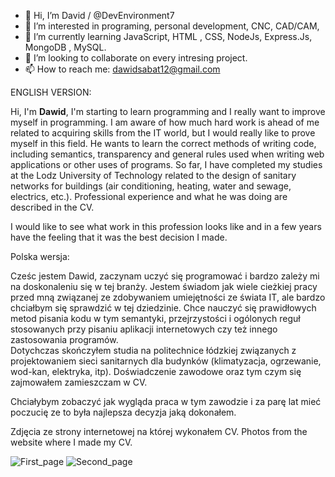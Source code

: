 - 👋 Hi, I’m David / @DevEnvironment7
- 👀 I’m interested in programing, personal development, CNC, CAD/CAM, 
- 🌱 I’m currently learning JavaScript, HTML , CSS, NodeJs, Express.Js, MongoDB , MySQL. 
- 💞️ I’m looking to collaborate on every intresing project.
- 📫 How to reach me: dawidsabat12@gmail.com 

ENGLISH VERSION:

Hi, I'm <b>Dawid</b>, I'm starting to learn programming and I really want to improve myself in programming.
I am aware of how much hard work is ahead of me related to acquiring skills from the IT world, but I would really like to prove myself in this field.
He wants to learn the correct methods of writing code, including semantics, transparency and general rules used when writing web applications or other uses of programs.
So far, I have completed my studies at the Lodz University of Technology related to the design of sanitary networks for buildings (air conditioning, heating, water and sewage, electrics, etc.).
Professional experience and what he was doing are described in the CV.

I would like to see what work in this profession looks like and in a few years have the feeling that it was the best decision I made.

Polska wersja: 

Cześc jestem Dawid, zaczynam uczyć się programować i bardzo zależy mi na doskonaleniu się w tej branży. 
Jestem świadom jak wiele cieżkiej pracy przed mną związanej ze zdobywaniem umiejętności ze świata IT, ale bardzo chciałbym się sprawdzić w tej dziedzinie. 
Chce nauczyć się prawidłowych metod pisania kodu w tym semantyki, przejrzystości i ogólonych reguł stosowanych przy pisaniu aplikacji internetowych czy też innego zastosowania programów.  
Dotychczas skończyłem studia na politechnice łódzkiej związanych z projektowaniem sieci sanitarnych dla budynków (klimatyzacja, ogrzewanie, wod-kan, elektryka, itp). 
Doświadczenie zawodowe oraz tym czym się zajmowałem zamieszczam w CV.

Chciałybym zobaczyć jak wygląda praca w tym zawodzie i za parę lat mieć poczucię ze to była najlepsza decyzja jaką dokonałem.

Zdjęcia ze strony internetowej na której wykonałem CV. 
Photos from the website where I made my CV.

![First_page](https://user-images.githubusercontent.com/130925883/237051823-2fbe193c-27dd-467b-b7df-1faea70d972d.png)
![Second_page](https://user-images.githubusercontent.com/130925883/237051830-dfde7ed4-68ec-43dd-9c6b-550048876cc7.png)
